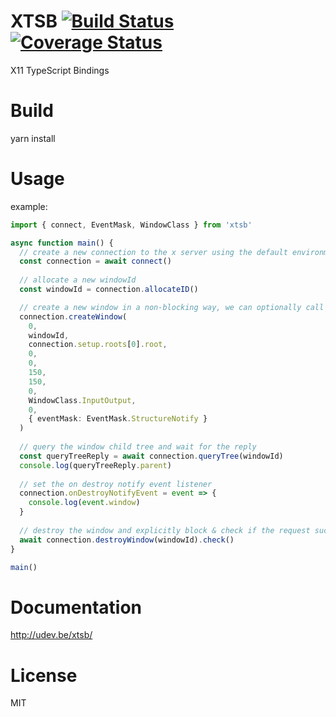 # XTSB [![Build Status](https://travis-ci.org/udevbe/xtsb.svg?branch=master)](https://travis-ci.org/udevbe/xtsb) [![Coverage Status](https://coveralls.io/repos/github/udevbe/xtsb/badge.svg?branch=master)](https://coveralls.io/github/udevbe/xtsb?branch=master)

X11 TypeScript Bindings


# Build

yarn install

# Usage

example:
```typescript
import { connect, EventMask, WindowClass } from 'xtsb'

async function main() {
  // create a new connection to the x server using the default environment variable DISPLAY
  const connection = await connect()
  
  // allocate a new windowId
  const windowId = connection.allocateID()

  // create a new window in a non-blocking way, we can optionally call 'check()' on the returned result so we receive a 'Promsise<void>' that can be 'await'ed.
  connection.createWindow(
    0,
    windowId,
    connection.setup.roots[0].root,
    0,
    0,
    150,
    150,
    0,
    WindowClass.InputOutput,
    0,
    { eventMask: EventMask.StructureNotify }
  )
  
  // query the window child tree and wait for the reply
  const queryTreeReply = await connection.queryTree(windowId)
  console.log(queryTreeReply.parent)
  
  // set the on destroy notify event listener
  connection.onDestroyNotifyEvent = event => {
    console.log(event.window)
  }
  
  // destroy the window and explicitly block & check if the request succeeded
  await connection.destroyWindow(windowId).check()
}

main()
```

# Documentation

 http://udev.be/xtsb/
 
# License 

MIT


